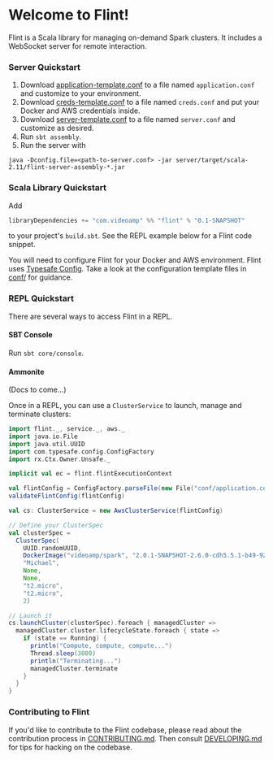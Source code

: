 # Welcome to Flint!

Flint is a Scala library for managing on-demand Spark clusters. It includes a WebSocket server for remote interaction.

### Server Quickstart

1. Download [application-template.conf](conf/application-template.conf) to a file named `application.conf` and customize to your environment.
1. Download [creds-template.conf](conf/creds-template.conf) to a file named `creds.conf` and put your Docker and AWS credentials inside.
1. Download [server-template.conf](conf/server-template.conf) to a file named `server.conf` and customize as desired.
1. Run `sbt assembly`.
1. Run the server with
```
java -Dconfig.file=<path-to-server.conf> -jar server/target/scala-2.11/flint-server-assembly-*.jar
```

### Scala Library Quickstart

Add

```scala
libraryDependencies += "com.videoamp" %% "flint" % "0.1-SNAPSHOT"
```

to your project's `build.sbt`. See the REPL example below for a Flint code snippet.

You will need to configure Flint for your Docker and AWS environment. Flint uses [Typesafe Config](https://github.com/typesafehub/config). Take a look at the configuration template files in [conf/](conf/) for guidance.

### REPL Quickstart

There are several ways to access Flint in a REPL.

#### SBT Console

Run `sbt core/console`.

#### Ammonite

(Docs to come...)

Once in a REPL, you can use a `ClusterService` to launch, manage and terminate clusters:

```scala
import flint._, service._, aws._
import java.io.File
import java.util.UUID
import com.typesafe.config.ConfigFactory
import rx.Ctx.Owner.Unsafe._

implicit val ec = flint.flintExecutionContext

val flintConfig = ConfigFactory.parseFile(new File("conf/application.conf")).getConfig("flint")
validateFlintConfig(flintConfig)

val cs: ClusterService = new AwsClusterService(flintConfig)

// Define your ClusterSpec
val clusterSpec =
  ClusterSpec(
    UUID.randomUUID,
    DockerImage("videoamp/spark", "2.0.1-SNAPSHOT-2.6.0-cdh5.5.1-b49-9273bdd-92"),
    "Michael",
    None,
    None,
    "t2.micro",
    "t2.micro",
    2)

// Launch it
cs.launchCluster(clusterSpec).foreach { managedCluster =>
  managedCluster.cluster.lifecycleState.foreach { state =>
    if (state == Running) {
      println("Compute, compute, compute...")
      Thread.sleep(3000)
      println("Terminating...")
      managedCluster.terminate
    }
  }
}
```

### Contributing to Flint

If you'd like to contribute to the Flint codebase, please read about the contribution process in [CONTRIBUTING.md](CONTRIBUTING.md). Then consult [DEVELOPING.md](DEVELOPING.md) for tips for hacking on the codebase.
